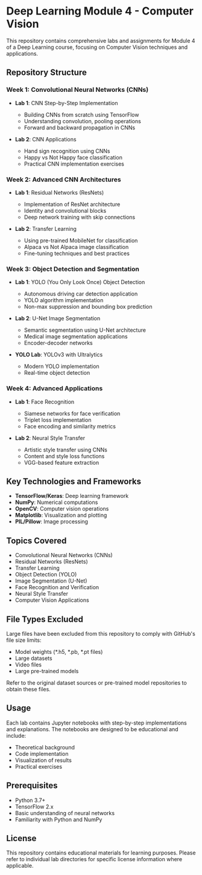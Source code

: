 # Deep Learning Module 4 - Computer Vision

This repository contains comprehensive labs and assignments for Module 4 of a Deep Learning course, focusing on Computer Vision techniques and applications.

## Repository Structure

### Week 1: Convolutional Neural Networks (CNNs)
- **Lab 1**: CNN Step-by-Step Implementation
  - Building CNNs from scratch using TensorFlow
  - Understanding convolution, pooling operations
  - Forward and backward propagation in CNNs

- **Lab 2**: CNN Applications  
  - Hand sign recognition using CNNs
  - Happy vs Not Happy face classification
  - Practical CNN implementation exercises

### Week 2: Advanced CNN Architectures
- **Lab 1**: Residual Networks (ResNets)
  - Implementation of ResNet architecture
  - Identity and convolutional blocks
  - Deep network training with skip connections

- **Lab 2**: Transfer Learning
  - Using pre-trained MobileNet for classification
  - Alpaca vs Not Alpaca image classification
  - Fine-tuning techniques and best practices

### Week 3: Object Detection and Segmentation
- **Lab 1**: YOLO (You Only Look Once) Object Detection
  - Autonomous driving car detection application
  - YOLO algorithm implementation
  - Non-max suppression and bounding box prediction

- **Lab 2**: U-Net Image Segmentation
  - Semantic segmentation using U-Net architecture
  - Medical image segmentation applications
  - Encoder-decoder networks

- **YOLO Lab**: YOLOv3 with Ultralytics
  - Modern YOLO implementation
  - Real-time object detection

### Week 4: Advanced Applications
- **Lab 1**: Face Recognition
  - Siamese networks for face verification
  - Triplet loss implementation
  - Face encoding and similarity metrics

- **Lab 2**: Neural Style Transfer
  - Artistic style transfer using CNNs
  - Content and style loss functions
  - VGG-based feature extraction

## Key Technologies and Frameworks
- **TensorFlow/Keras**: Deep learning framework
- **NumPy**: Numerical computations
- **OpenCV**: Computer vision operations
- **Matplotlib**: Visualization and plotting
- **PIL/Pillow**: Image processing

## Topics Covered
- Convolutional Neural Networks (CNNs)
- Residual Networks (ResNets)
- Transfer Learning
- Object Detection (YOLO)
- Image Segmentation (U-Net)
- Face Recognition and Verification
- Neural Style Transfer
- Computer Vision Applications

## File Types Excluded
Large files have been excluded from this repository to comply with GitHub's file size limits:
- Model weights (*.h5, *.pb, *.pt files)
- Large datasets 
- Video files
- Large pre-trained models

Refer to the original dataset sources or pre-trained model repositories to obtain these files.

## Usage
Each lab contains Jupyter notebooks with step-by-step implementations and explanations. The notebooks are designed to be educational and include:
- Theoretical background
- Code implementation
- Visualization of results
- Practical exercises

## Prerequisites
- Python 3.7+
- TensorFlow 2.x
- Basic understanding of neural networks
- Familiarity with Python and NumPy

## License
This repository contains educational materials for learning purposes. Please refer to individual lab directories for specific license information where applicable.

